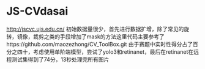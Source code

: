 # JS-CVdasai
http://jscvc.ujs.edu.cn/
初始数据量很少，首先进行数据扩增，除了常见的旋转，镜像，裁剪之类的手段增加了mask的方法这里代码主要参考了https://github.com/maozezhong/CV_ToolBox.git
由于赛题中实时性得分占了百分之四十，考虑使用单阶端模型，尝试了yolo3和retinanet，最后在retinanet在远程测试集得到了74分，13秒处理完所有图片
